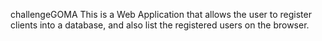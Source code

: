 challengeGOMA
This is a Web Application that allows the user to register clients into a database, and also list the registered users on the browser.